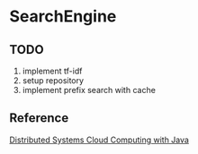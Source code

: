 # SearchEngine

## TODO

1. implement tf-idf
2. setup repository
3. implement prefix search with cache

## Reference

[Distributed Systems Cloud Computing with Java](https://www.udemy.com/course/distributed-systems-cloud-computing-with-java/)